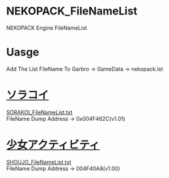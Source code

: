 # NEKOPACK_FileNameList
NEKOPACK Engine FileNameList

# Uasge
Add The List FileName To Garbro -> GameData -> nekopack.lst

# [ソラコイ](https://vndb.org/v17999)
[SORAKOI_FileNameList.txt](https://github.com/Dir-A/NEKOPACK_FileNameList/blob/main/SORAKOI_FileNameList.txt)  
FileName Dump Address -> 0x004F462C(v1.01)

# [少女アクティビティ](https://vndb.org/v16623)
[SHOUJO_FileNameList.txt](https://github.com/Dir-A/NEKOPACK_FileNameList/blob/main/SHOUJO_FileNameList.txt)  
FileName Dump Address -> 004F40A8(v1.00)
